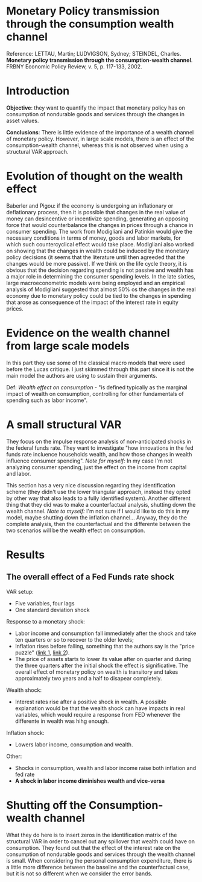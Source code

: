 # Monetary Policy transmission through the consumption wealth channel

Reference: LETTAU, Martin; LUDVIGSON, Sydney; STEINDEL, Charles. **Monetary policy transmission through the consumption-wealth channel**. FRBNY Economic Policy Review, v. 5, p. 117-133, 2002.

# Introduction

**Objective**: they want to quantify the impact that monetary policy has on consumption of nondurable goods and services through the changes in asset values.

**Conclusions**: There is little evidence of the importance of a wealth channel of monetary policy. However, in large scale models, there is an effect of the consumption-wealth channel, whereas this is not observed when using a structural VAR approach.

# Evolution of thought on the wealth effect

Baberler and Pigou: if the economy is undergoing an inflationary or deflationary process, then it is possible that changes in the real value of money can desincentive or incentivize spending, generating an opposing force that would counterbalance the changes in prices through a chance in consumer spending. The work from Modigliani and Patinkin would give the necessary conditions in terms of money, goods and labor markets, for which such countercyclical effect would take place.
Modigliani also worked on showing that the changes in wealth could be induced by the monetary policy decisions (it seems that the literature until then agreeded that the changes would be more passive). If we think on the life cycle theory, it is obvious that the decision regarding spending is not passive and wealth has a major role in determining the consumer spending levels.
In the late sixties, large macroeconometric models were being employed and an empirical analysis of Modigliani suggested that almost 50% os the changes in the real economy due to monetary policy could be tied to the changes in spending that arose as consequence of the impact of the interest rate in equity prices.

# Evidence on the wealth channel from large scale models

In this part they use some of the classical macro models that were used before the Lucas critique. I just skimmed through this part since it is not the main model the authors are using to sustain their arguments.

Def: *Wealth effect on consumption* - "is defined typically as the marginal impact of wealth on consumption, controlling for other fundamentals of spending such as labor income".

# A small structural VAR

They focus on the impulse response analysis of non-anticipated shocks in the federal funds rate. They want to investigate "how innovations in the fed funds rate incluence households wealth, and how those changes in wealth influence consumer spending". _Note for myself:_ In my case I'm not analyzing consumer spending, just the effect on the income from capital and labor.

This section has a very nice discussion regarding they identification scheme (they didn't use the lower triangular approach, instead they opted by other way that also leads to a fully identified system). Another different thing that they did was to make a counterfactual analysis, shutting down the wealth channel. _Note to myself:_ I'm not sure if I would like to do this in my model, maybe shutting down the inflation channel... Anyway, they do the complete analysis, then the counterfactual and the differente between the two scenarios will be the wealth effect on consumption.

# Results

## The overall effect of a Fed Funds rate shock

VAR setup:
* Five variables, four lags
* One standard deviation shock

Response to a monetary shock:
* Labor income and consumption fall immediately after the shock and take ten quarters or so to recover to the older levels;
* Inflation rises before falling, something that the authors say is the "price puzzle" ([link 1](https://files.stlouisfed.org/files/htdocs/publications/net/20061001/cover.pdf), [link 2](https://www.anpec.org.br/encontro/2012/inscricao/files_I/i3-e08ba5ec640793c2baef254dfefede0b.pdf)).
* The price of assets starts to lower its value after on quarter and during the three quarters after the initial shock the effect is significative. The overall effect of monetary policy on wealth is transitory and takes approximately two years and a half to disapear completely.

Wealth shock:
* Interest rates rise after a positive shock in wealth. A possible explanation would be that the wealth shock can have impacts in real variables, which would require a response from FED whenever the differente in wealth was hihg enough.

Inflation shock:
* Lowers labor income, consumption and wealth.

Other:
* Shocks in consumption, wealth and labor income raise both inflation and fed rate
* **A shock in labor income diminishes wealth and vice-versa**

# Shutting off the Consumption-wealth channel

What they do here is to insert zeros in the identification matrix of the structural VAR in order to cancel out any spillover that wealth could have on consumption. They found out that the effect of the interest rate on the consumption of nondurable goods and services through the wealth channel is small. When considering the personal consumption expenditure, there is a little more difference between the baseline and the counterfactual case, but it is not so different when we consider the error bands.


